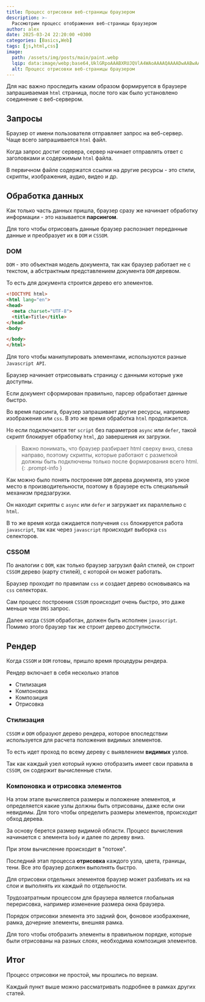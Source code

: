 ```yaml
---
title: Процесс отрисовки веб-страницы браузером
description: >-
  Рассмотрим процесс отображения веб-страницы браузером
author: alex
date: 2025-03-24 22:20:00 +0300
categories: [Basics,Web]
tags: [js,html,css]
image:
  path: /assets/img/posts/main/paint.webp
  lqip: data:image/webp;base64,UklGRpoAAABXRUJQVlA4WAoAAAAQAAAADwAABwAAQUxQSDIAAAARL0AmbZurmr57yyIiqE8oiG0bejIYEQTgqiDA9vqnsUSI6H+oAERp2HZ65qP/VIAWAFZQOCBCAAAA8AEAnQEqEAAIAAVAfCWkAALp8sF8rgRgAP7o9FDvMCkMde9PK7euH5M1m6VWoDXf2FkP3BqV0ZYbO6NA/VFIAAAA
  alt: Процесс отрисовки веб-страницы браузером
---
```


Для нас важно проследить каким образом формируется в браузере запрашиваемая `html` страница, после того как было установлено соединение с веб-сервером.

## Запросы

Браузер от имени пользователя отправляет запрос на веб-сервер. Чаще всего запрашивается `html` файл.

Когда запрос достиг сервера, сервер начинает отправлять ответ с заголовками и содержимым `html` файла.

В первичном файле содержатся ссылки на другие ресурсы - это стили, скрипты, изображения, аудио, видео и др.

## Обработка данных

Как только часть данных пришла, браузер сразу же начинает обработку информации - это называется **парсингом**.

Для того чтобы отрисовать данные браузер распознает переданные данные и преобразует их в `DOM` и `CSSOM`.

### DOM

`DOM` - это объектная модель документа, так как браузер работает не с текстом, а абстрактным представлением документа `DOM` деревом.

То есть для документа строится дерево его элементов.

````html
<!DOCTYPE html>
<html lang="en">
<head>
  <meta charset="UTF-8">
  <title>Title</title>
</head>
<body>

</body>
</html>
````

Для того чтобы манипулировать элементами, используются разные `Javascript API`.

Браузер начинает отрисовывать страницу с данными которые уже доступны.

Если документ сформирован правильно, парсер обработает данные быстро.

Во время парсинга, браузер запрашивает другие ресурсы, например изображения или `css`. В это же время обработка `html` продолжается.

Но если подключается тег `script` без параметров `async` или `defer`, такой скрипт блокирует обработку `html`, до завершения их загрузки.

> Важно понимать, что браузер разбирает html сверху вниз, слева направо, поэтому скрипты, которые работают с разметкой должны быть подключены только после формирования всего html.
{: .prompt-info }

Как можно было понять построение `DOM` дерева документа, это узкое место в производительности, поэтому в браузере есть специальный механизм предзагрузки.

Он находит скрипты с `async` или `defer` и загружает их параллельно с `html`.

В то же время когда ожидается получения `css` блокируется работа `javascript`, так как через `javascript` происходит выборка `css` селекторов.

### CSSOM

По аналогии с `DOM`, как только браузер загрузил файл стилей, он строит `CSSOM` дерево (карту стилей), с которой он может работать.

Браузер проходит по правилам `css` и создает дерево основываясь на `css` селекторах.

Сам процесс построения `CSSOM` происходит очень быстро, это даже меньше чем `DNS` запрос.

Далее когда `CSSOM` обработан, должен быть исполнен `javascript`. Помимо этого браузер так же строит дерево доступности.

## Рендер

Когда `CSSOM` и `DOM` готовы, пришло время процедуры рендера.

Рендер включает в себя несколько этапов

- Стилизация
- Компоновка
- Композиция
- Отрисовка

### Стилизация

`CSSOM` и `DOM` образуют дерево рендера, которое впоследствии используется для расчета положения видимых элементов.

То есть идет проход по всему дереву с выявлением **видимых** узлов.

Так как каждый узел который нужно отобразить имеет свои правила в `CSSOM`, он содержит вычисленные стили.

### Компоновка и отрисовка элементов

На этом этапе вычисляется размеры и положение элементов, и определяется какие узлы должны быть отрисованы, даже если они невидимы.
Для того чтобы определить размеры элементов, происходит обход дерева.

За основу берется размер видимой области. Процесс вычисления начинается с элемента `body` и далее по дереву вниз.

При этом вычисление происходит в "потоке".

Последний этап процесса **отрисовка** каждого узла, цвета, границы, тени. Все это браузер должен выполнять быстро.

Для отрисовки отдельных элементов браузер может разбивать их на слои и выполнять их каждый по отдельности.

Трудозатратным процессом для браузера является глобальная перерисовка, например изменение размера окна браузера.

Порядок отрисовки элемента это задний фон, фоновое изображение, рамка, дочерние элементы, внешняя рамка.

Для того чтобы отобразить элементы в правильном порядке, которые были отрисованы на разных слоях, необходима композиция элементов.

## Итог

Процесс отрисовки не простой, мы прошлись по верхам.

Каждый пункт выше можно рассматривать подробнее в рамках других статей.
